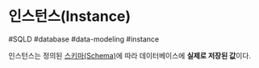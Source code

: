 # 인스턴스(Instance)

#SQLD  #database #data-modeling #instance


인스턴스는 정의된 [스키마(Schema)](스키마(Schema).md)에 따라 데이터베이스에 **실제로 저장된 값**이다.


